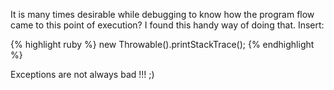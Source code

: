 
It is many times desirable while debugging to know how the program flow came to this point of execution? I found this handy way of doing that. Insert: 

{% highlight ruby %}
new Throwable().printStackTrace(); 
{% endhighlight %}

Exceptions are not always bad !!! ;) 

